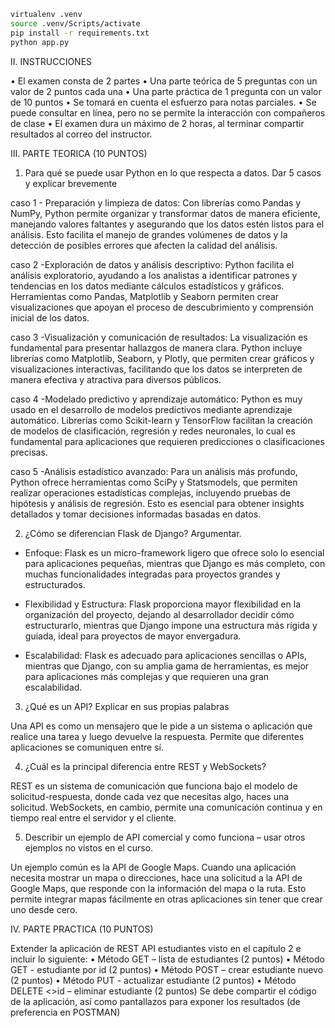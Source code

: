 
```bash
virtualenv .venv
source .venv/Scripts/activate
pip install -r requirements.txt
python app.py
```

II. INSTRUCCIONES

• El examen consta de 2 partes
• Una parte teórica de 5 preguntas con un valor de 2 puntos cada una
• Una parte práctica de 1 pregunta con un valor de 10 puntos
• Se tomará en cuenta el esfuerzo para notas parciales.
• Se puede consultar en línea, pero no se permite la interacción con compañeros de
clase
• El examen dura un máximo de 2 horas, al terminar compartir resultados al correo del
instructor.

III. PARTE TEORICA (10 PUNTOS)

1. Para qué se puede usar Python en lo que respecta a datos. Dar 5 casos y explicar
brevemente

caso 1 - Preparación y limpieza de datos: Con librerías como Pandas y NumPy, Python permite organizar y transformar datos de manera eficiente, manejando valores faltantes y asegurando que los datos estén listos para el análisis. Esto facilita el manejo de grandes volúmenes de datos y la detección de posibles errores que afecten la calidad del análisis.

caso 2 -Exploración de datos y análisis descriptivo: Python facilita el análisis exploratorio, ayudando a los analistas a identificar patrones y tendencias en los datos mediante cálculos estadísticos y gráficos. Herramientas como Pandas, Matplotlib y Seaborn permiten crear visualizaciones que apoyan el proceso de descubrimiento y comprensión inicial de los datos.

caso 3 -Visualización y comunicación de resultados: La visualización es fundamental para presentar hallazgos de manera clara. Python incluye librerías como Matplotlib, Seaborn, y Plotly, que permiten crear gráficos y visualizaciones interactivas, facilitando que los datos se interpreten de manera efectiva y atractiva para diversos públicos.

caso 4 -Modelado predictivo y aprendizaje automático: Python es muy usado en el desarrollo de modelos predictivos mediante aprendizaje automático. Librerías como Scikit-learn y TensorFlow facilitan la creación de modelos de clasificación, regresión y redes neuronales, lo cual es fundamental para aplicaciones que requieren predicciones o clasificaciones precisas.

caso 5 -Análisis estadístico avanzado: Para un análisis más profundo, Python ofrece herramientas como SciPy y Statsmodels, que permiten realizar operaciones estadísticas complejas, incluyendo pruebas de hipótesis y análisis de regresión. Esto es esencial para obtener insights detallados y tomar decisiones informadas basadas en datos.

2. ¿Cómo se diferencian Flask de Django? Argumentar.

- Enfoque: Flask es un micro-framework ligero que ofrece solo lo esencial para aplicaciones pequeñas, mientras que Django es más completo, con muchas funcionalidades integradas para proyectos grandes y estructurados.

- Flexibilidad y Estructura: Flask proporciona mayor flexibilidad en la organización del proyecto, dejando al desarrollador decidir cómo estructurarlo, mientras que Django impone una estructura más rígida y guiada, ideal para proyectos de mayor envergadura.

- Escalabilidad: Flask es adecuado para aplicaciones sencillas o APIs, mientras que Django, con su amplia gama de herramientas, es mejor para aplicaciones más complejas y que requieren una gran escalabilidad.

3. ¿Qué es un API? Explicar en sus propias palabras

Una API es como un mensajero que le pide a un sistema o aplicación que realice una tarea y luego devuelve la respuesta. Permite que diferentes aplicaciones se comuniquen entre sí.

4. ¿Cuál es la principal diferencia entre REST y WebSockets?

REST es un sistema de comunicación que funciona bajo el modelo de solicitud-respuesta, donde cada vez que necesitas algo, haces una solicitud. WebSockets, en cambio, permite una comunicación continua y en tiempo real entre el servidor y el cliente.

5. Describir un ejemplo de API comercial y como funciona – usar otros ejemplos no vistos
en el curso.

Un ejemplo común es la API de Google Maps. Cuando una aplicación necesita mostrar un mapa o direcciones, hace una solicitud a la API de Google Maps, que responde con la información del mapa o la ruta. Esto permite integrar mapas fácilmente en otras aplicaciones sin tener que crear uno desde cero.

IV. PARTE PRACTICA (10 PUNTOS)

Extender la aplicación de REST API estudiantes visto en el capítulo 2 e incluir lo siguiente:
• Método GET – lista de estudiantes (2 puntos)
• Método GET <id> - estudiante por id (2 puntos)
• Método POST – crear estudiante nuevo (2 puntos)
• Método PUT <id> - actualizar estudiante (2 puntos)
• Método DELETE <>id – eliminar estudiante (2 puntos)
Se debe compartir el código de la aplicación, así como pantallazos para exponer los
resultados (de preferencia en POSTMAN)